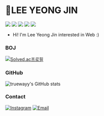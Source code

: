 # 👋LEE YEONG JIN
<img src="https://img.shields.io/badge/HTML5-E34F26?style=flat-square&logo=HTML5&logoColor=white"/> <img src="https://img.shields.io/badge/CSS3-1572B6?style=flat-square&logo=CSS3&logoColor=white"/> <img src="https://img.shields.io/badge/JavaScript-F7DF1E?style=flat-square&logo=JavaScript&logoColor=white"/>
<img src="https://img.shields.io/badge/React-61DAFB?style=flat-square&logo=React&logoColor=white"/> <img src="https://img.shields.io/badge/-Git-F05032?logo=Git&logoColor=white" />

- Hi! I'm Lee Yeong Jin interested in Web :)

### BOJ
[![Solved.ac프로필](http://mazassumnida.wtf/api/v2/generate_badge?boj=abc9455)](https://solved.ac/abc9455)

### GitHub
![truewayy's GitHub stats](https://github-readme-stats.vercel.app/api?username=truewayy&theme=calm&show_icons=true)

### Contact
[![Instagram](https://img.shields.io/badge/-Instagram-E4405F?style=flat-square&logo=instagram&logoColor=white&link=https://www.instagram.com/oowls619/)](https://www.instagram.com/oowls619/)
[![Email](https://img.shields.io/badge/-Email-EA4335?style=flat-square&logo=gmail&logoColor=white&link=mailto:dldudwls888@gmail.com)](mailto:dldudwls888@gmail.com)
<!--
**truewayy/truewayy** is a ✨ _special_ ✨ repository because its `README.md` (this file) appears on your GitHub profile.

Here are some ideas to get you started:

- 🔭 I’m currently working on ...
- 🌱 I’m currently learning ...
- 👯 I’m looking to collaborate on ...
- 🤔 I’m looking for help with ...
- 💬 Ask me about ...
- 📫 How to reach me: ...
- 😄 Pronouns: ...
- ⚡ Fun fact: ...
-->
